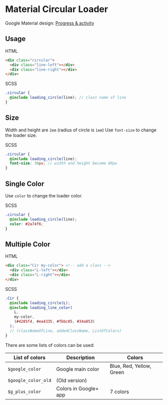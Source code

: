 # Material Circular Loader
Google Material design: [Progress & activity](https://www.google.com/design/spec/components/progress-activity.html)

## Usage
HTML
```html
<div class="circular">
  <div class="line-left"></div>
  <div class="line-right"></div>
</div> 
```
SCSS
```scss
.circular {
  @include loading_circle(line); // class name of line
}
```

## Size
Width and height are `2em` (radius of circle is `1em`)
Use `font-size` to change the loader size.

SCSS
```scss
.circular {
  @include loading_circle(line);
  font-size: 30px; // width and height become 60px
}
```

## Single Color
Use `color` to change the loader color.

SCSS
```scss
.circular {
  @include loading_circle(line);
  color: #2a74f6;
}
```

## Multiple Color
HTML
```html
<div class="Cir my-color"> <!-- add a class -->
  <div class="L-left"></div>
  <div class="L-right"></div>
</div> 
```
SCSS
```scss
.Cir {
  @include loading_circle(L);
  @include loading_line_color(
    L,
    my-color,
    (#4285f4, #ea4335, #fbbc05, #34a853)
  );
  // (classNameOfLine, addedClassName, ListOfColors)
}
```
There are some lists of colors can be used:

| List of colors      | Description           | Colors                   |
| ------------------- | --------------------- | ------------------------ |
| `$google_color`     | Google main color     | Blue, Red, Yellow, Green |
| `$google_color_old` | (Old version)         |                          |
| `$g_plus_color`     | Colors in Google+ app | 7 colors                 |